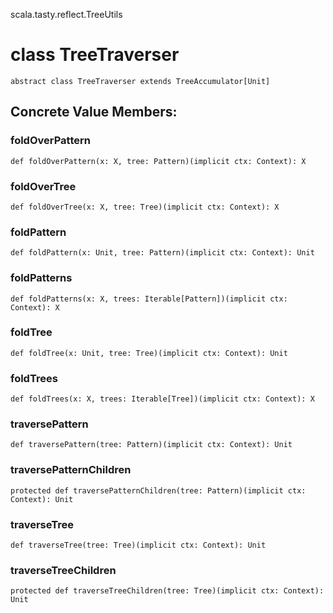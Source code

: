 scala.tasty.reflect.TreeUtils
# class TreeTraverser

<pre><code class="language-scala" >abstract class TreeTraverser extends TreeAccumulator[Unit]</pre></code>
## Concrete Value Members:
### foldOverPattern
<pre><code class="language-scala" >def foldOverPattern(x: X, tree: Pattern)(implicit ctx: Context): X</pre></code>

### foldOverTree
<pre><code class="language-scala" >def foldOverTree(x: X, tree: Tree)(implicit ctx: Context): X</pre></code>

### foldPattern
<pre><code class="language-scala" >def foldPattern(x: Unit, tree: Pattern)(implicit ctx: Context): Unit</pre></code>

### foldPatterns
<pre><code class="language-scala" >def foldPatterns(x: X, trees: Iterable[Pattern])(implicit ctx: Context): X</pre></code>

### foldTree
<pre><code class="language-scala" >def foldTree(x: Unit, tree: Tree)(implicit ctx: Context): Unit</pre></code>

### foldTrees
<pre><code class="language-scala" >def foldTrees(x: X, trees: Iterable[Tree])(implicit ctx: Context): X</pre></code>

### traversePattern
<pre><code class="language-scala" >def traversePattern(tree: Pattern)(implicit ctx: Context): Unit</pre></code>

### traversePatternChildren
<pre><code class="language-scala" >protected def traversePatternChildren(tree: Pattern)(implicit ctx: Context): Unit</pre></code>

### traverseTree
<pre><code class="language-scala" >def traverseTree(tree: Tree)(implicit ctx: Context): Unit</pre></code>

### traverseTreeChildren
<pre><code class="language-scala" >protected def traverseTreeChildren(tree: Tree)(implicit ctx: Context): Unit</pre></code>

